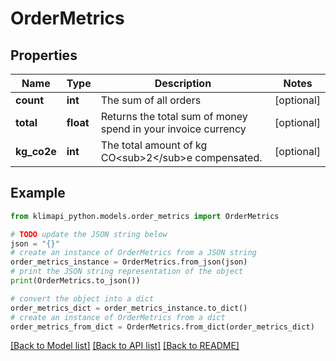 # OrderMetrics


## Properties

Name | Type | Description | Notes
------------ | ------------- | ------------- | -------------
**count** | **int** | The sum of all orders | [optional] 
**total** | **float** | Returns the total sum of money spend in your invoice currency | [optional] 
**kg_co2e** | **int** | The total amount of kg CO&lt;sub&gt;2&lt;/sub&gt;e compensated. | [optional] 

## Example

```python
from klimapi_python.models.order_metrics import OrderMetrics

# TODO update the JSON string below
json = "{}"
# create an instance of OrderMetrics from a JSON string
order_metrics_instance = OrderMetrics.from_json(json)
# print the JSON string representation of the object
print(OrderMetrics.to_json())

# convert the object into a dict
order_metrics_dict = order_metrics_instance.to_dict()
# create an instance of OrderMetrics from a dict
order_metrics_from_dict = OrderMetrics.from_dict(order_metrics_dict)
```
[[Back to Model list]](../README.md#documentation-for-models) [[Back to API list]](../README.md#documentation-for-api-endpoints) [[Back to README]](../README.md)


